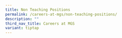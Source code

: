 ```yaml
---
title: Non Teaching Positions
permalink: /careers-at-mgs/non-teaching-positions/
description: ""
third_nav_title: Careers at MGS
variant: tiptap
---
```

<p></p>